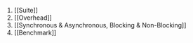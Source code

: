 1. [[Suite]]
2. [[Overhead]]
3. [[Synchronous & Asynchronous, Blocking & Non-Blocking]]
4. [[Benchmark]]